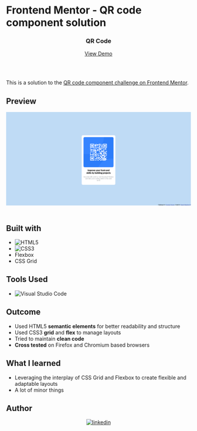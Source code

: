 # Frontend Mentor - QR code component solution

<h3 align="center"><b>QR Code</b></h3>

<p align="center">
  <a href="https://sahadcmd.github.io/QR-Code/" target="_blank">View Demo</a>
</p>
  
<br>
<br>


This is a solution to the [QR code component challenge on Frontend Mentor](https://www.frontendmentor.io/challenges/qr-code-component-iux_sIO_H).

## Preview

<div align="center">
  <img src="./Screenshot/Screenshot.png">
</div>

<br>

## Built with

- ![HTML5](https://img.shields.io/badge/html5-%23E34F26.svg?style=for-the-badge&logo=html5&logoColor=white)   
- ![CSS3](https://img.shields.io/badge/css3-%231572B6.svg?style=for-the-badge&logo=css3&logoColor=white)  
- Flexbox
- CSS Grid

## Tools Used

- ![Visual Studio Code](https://img.shields.io/badge/Visual%20Studio%20Code-0078d7.svg?style=for-the-badge&logo=visual-studio-code&logoColor=white) 

## Outcome

* Used HTML5 **semantic elements** for better readability and structure
* Used CSS3 **grid** and **flex** to manage layouts
* Tried to maintain **clean code**
* **Cross tested** on Firefox and Chromium based browsers

## What I learned

* Leveraging the interplay of CSS Grid and Flexbox to create flexible and adaptable layouts
* A lot of minor things

## Author

<div align="center">

<a href="https://linkedin.com/in/sahadmahaboobp" target="_blank">
<img src="https://img.shields.io/badge/linkedin:  sahadmahaboobp-%2300acee.svg?color=405DE6&style=for-the-badge&logo=linkedin&logoColor=white" alt="linkedin" style="margin-bottom: 5px;">
</a>

</div>
